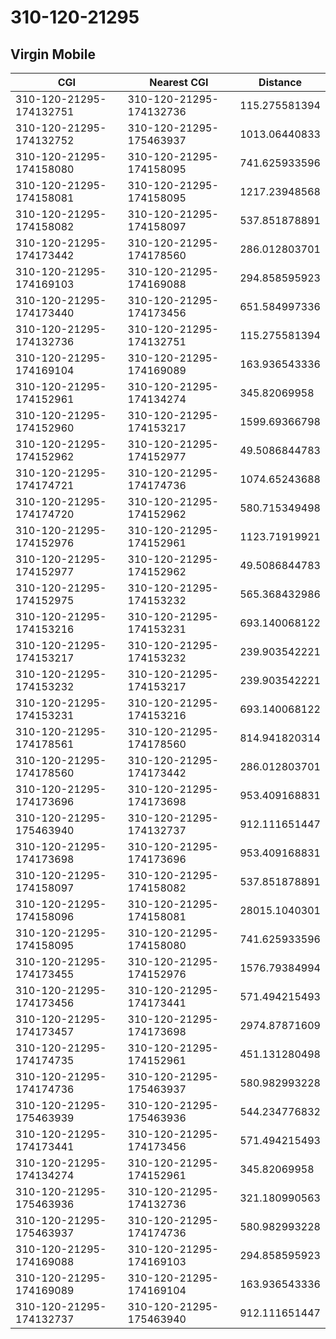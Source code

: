 # 310-120-21295
## Virgin Mobile


| CGI | Nearest CGI | Distance |
|-----|-------------|----------|
| 310-120-21295-174132751 | 310-120-21295-174132736 | 115.275581394 |
| 310-120-21295-174132752 | 310-120-21295-175463937 | 1013.06440833 |
| 310-120-21295-174158080 | 310-120-21295-174158095 | 741.625933596 |
| 310-120-21295-174158081 | 310-120-21295-174158095 | 1217.23948568 |
| 310-120-21295-174158082 | 310-120-21295-174158097 | 537.851878891 |
| 310-120-21295-174173442 | 310-120-21295-174178560 | 286.012803701 |
| 310-120-21295-174169103 | 310-120-21295-174169088 | 294.858595923 |
| 310-120-21295-174173440 | 310-120-21295-174173456 | 651.584997336 |
| 310-120-21295-174132736 | 310-120-21295-174132751 | 115.275581394 |
| 310-120-21295-174169104 | 310-120-21295-174169089 | 163.936543336 |
| 310-120-21295-174152961 | 310-120-21295-174134274 | 345.82069958 |
| 310-120-21295-174152960 | 310-120-21295-174153217 | 1599.69366798 |
| 310-120-21295-174152962 | 310-120-21295-174152977 | 49.5086844783 |
| 310-120-21295-174174721 | 310-120-21295-174174736 | 1074.65243688 |
| 310-120-21295-174174720 | 310-120-21295-174152962 | 580.715349498 |
| 310-120-21295-174152976 | 310-120-21295-174152961 | 1123.71919921 |
| 310-120-21295-174152977 | 310-120-21295-174152962 | 49.5086844783 |
| 310-120-21295-174152975 | 310-120-21295-174153232 | 565.368432986 |
| 310-120-21295-174153216 | 310-120-21295-174153231 | 693.140068122 |
| 310-120-21295-174153217 | 310-120-21295-174153232 | 239.903542221 |
| 310-120-21295-174153232 | 310-120-21295-174153217 | 239.903542221 |
| 310-120-21295-174153231 | 310-120-21295-174153216 | 693.140068122 |
| 310-120-21295-174178561 | 310-120-21295-174178560 | 814.941820314 |
| 310-120-21295-174178560 | 310-120-21295-174173442 | 286.012803701 |
| 310-120-21295-174173696 | 310-120-21295-174173698 | 953.409168831 |
| 310-120-21295-175463940 | 310-120-21295-174132737 | 912.111651447 |
| 310-120-21295-174173698 | 310-120-21295-174173696 | 953.409168831 |
| 310-120-21295-174158097 | 310-120-21295-174158082 | 537.851878891 |
| 310-120-21295-174158096 | 310-120-21295-174158081 | 28015.1040301 |
| 310-120-21295-174158095 | 310-120-21295-174158080 | 741.625933596 |
| 310-120-21295-174173455 | 310-120-21295-174152976 | 1576.79384994 |
| 310-120-21295-174173456 | 310-120-21295-174173441 | 571.494215493 |
| 310-120-21295-174173457 | 310-120-21295-174173698 | 2974.87871609 |
| 310-120-21295-174174735 | 310-120-21295-174152961 | 451.131280498 |
| 310-120-21295-174174736 | 310-120-21295-175463937 | 580.982993228 |
| 310-120-21295-175463939 | 310-120-21295-175463936 | 544.234776832 |
| 310-120-21295-174173441 | 310-120-21295-174173456 | 571.494215493 |
| 310-120-21295-174134274 | 310-120-21295-174152961 | 345.82069958 |
| 310-120-21295-175463936 | 310-120-21295-174132736 | 321.180990563 |
| 310-120-21295-175463937 | 310-120-21295-174174736 | 580.982993228 |
| 310-120-21295-174169088 | 310-120-21295-174169103 | 294.858595923 |
| 310-120-21295-174169089 | 310-120-21295-174169104 | 163.936543336 |
| 310-120-21295-174132737 | 310-120-21295-175463940 | 912.111651447 |

